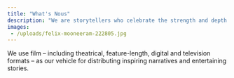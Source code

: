 ```yaml
---
title: "What's Nous"
description: "We are storytellers who celebrate the strength and depth of the human intellect and its ability to create joy as well as enact change. "
images:
 - /uploads/felix-mooneeram-222805.jpg
---
```

We use film – including theatrical, feature-length, digital and television formats – as our vehicle for distributing inspiring narratives and entertaining stories.
